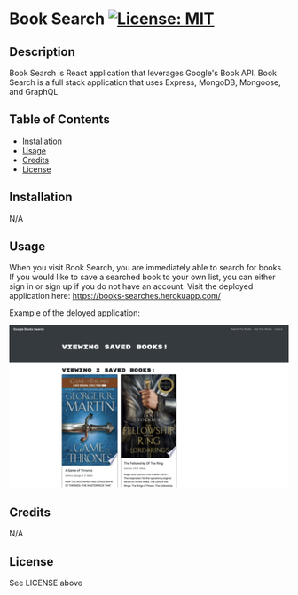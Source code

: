 # Book Search [![License: MIT](https://img.shields.io/badge/License-MIT-yellow.svg)](https://opensource.org/licenses/MIT)

## Description

Book Search is React application that leverages Google's Book API. Book Search is a full stack application that uses Express, MongoDB, Mongoose, and GraphQL

## Table of Contents 

- [Installation](#Installation)
- [Usage](#Usage)
- [Credits](#Credits)
- [License](#License)

## Installation

N/A

## Usage

When you visit Book Search, you are immediately able to search for books. If you would like to save a searched book to your own list, you can either sign in or sign up if you do not have an account. Visit the deployed application here: https://books-searches.herokuapp.com/

Example of the deloyed application:

![screenshot](assets/images/screenshot.png)

## Credits

N/A 


## License

See LICENSE above